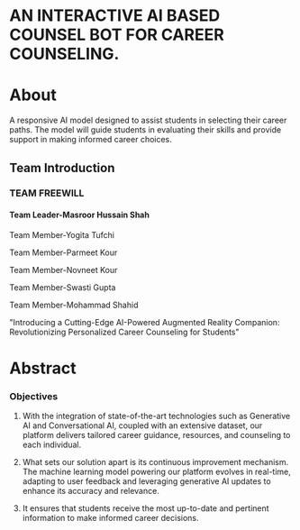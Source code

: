 
# AN INTERACTIVE AI BASED COUNSEL BOT FOR CAREER COUNSELING.



# About
A responsive AI model designed to assist students in selecting their career paths. The model will guide students in evaluating their skills and provide support in making informed career choices.
## Team Introduction
### TEAM FREEWILL
#### Team Leader-Masroor Hussain Shah

Team Member-Yogita Tufchi

Team Member-Parmeet Kour

Team Member-Novneet Kour

Team Member-Swasti Gupta

Team Member-Mohammad Shahid


"Introducing a Cutting-Edge AI-Powered Augmented Reality Companion: Revolutionizing Personalized Career Counseling for Students"

# Abstract


### Objectives
1. With the integration of state-of-the-art technologies such as Generative AI and Conversational AI, coupled with an extensive dataset, our platform delivers tailored career guidance, resources, and counseling to each individual.

2. What sets our solution apart is its continuous improvement mechanism. The machine learning model powering our platform evolves in real-time, adapting to user feedback and leveraging generative AI updates to enhance its accuracy and relevance.

3. It ensures that students receive the most up-to-date and pertinent information to make informed career decisions.
